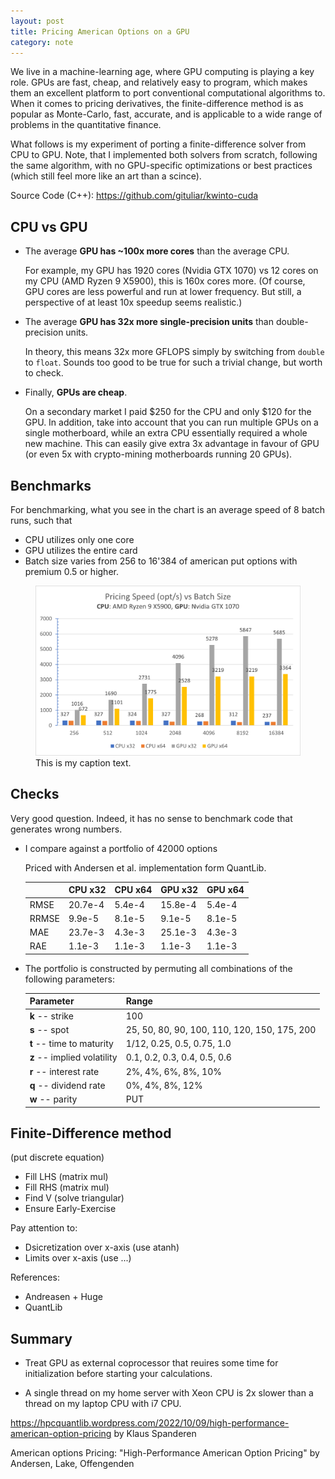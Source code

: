 ```yaml
---
layout: post
title: Pricing American Options on a GPU
category: note
---
```


We live in a machine-learning age, where GPU computing is playing a key role. GPUs are fast, cheap,
and relatively easy to program, which makes them an excellent platform to port conventional
computational algorithms to. When it comes to pricing derivatives, the finite-difference method is
as popular as Monte-Carlo, fast, accurate, and is applicable to a wide range of problems in the
quantitative finance.

What follows is my experiment of porting a finite-difference solver from CPU to GPU. Note, that I
implemented both solvers from scratch, following the same algorithm, with no GPU-specific
optimizations or best practices (which still feel more like an art than a scince).

Source Code (C++): <https://github.com/gituliar/kwinto-cuda>

## CPU vs GPU

- The average **GPU has ~100x more cores** than the average CPU.

  For example, my GPU has 1920 cores (Nvidia GTX 1070) vs 12 cores on my CPU (AMD Ryzen 9 X5900),
  this is 160x cores more. (Of course, GPU cores are less powerful and run at lower frequency.
  But still, a perspective of at least 10x speedup seems realistic.)

- The average **GPU has 32x more single-precision units** than double-precision units.

  In theory, this means 32x more GFLOPS simply by switching from `double` to `float`. Sounds too
  good to be true for such a trivial change, but worth to check.

- Finally, **GPUs are cheap**.

  On a secondary market I paid $250 for the CPU and only $120 for the GPU. In addition, take into
  account that you can run multiple GPUs on a single motherboard, while an extra CPU essentially
  required a whole new machine. This can easily give extra 3x advantage in favour of GPU (or even 5x
  with crypto-mining motherboards running 20 GPUs).

## Benchmarks

For benchmarking, what you see in the chart is an average speed of 8 batch runs, such that

- CPU utilizes only one core
- GPU utilizes the entire card
- Batch size varies from 256 to 16'384 of american put options with premium 0.5 or higher.

<!-- <figure>
  <img src="/img/fd1d-gpu-z800.png"/>
  <figcaption>This is my caption text.</figcaption>
</figure> -->

<figure>
  <img src="/img/fd1d-gpu-b550.png"/>
  <figcaption>This is my caption text.</figcaption>
</figure>

## Checks

Very good question. Indeed, it has no sense to benchmark code that generates wrong numbers.

- I compare against a portfolio of 42000 options

  Priced with Andersen et al. implementation form QuantLib.

  |       | CPU x32 | CPU x64 | GPU x32 | GPU x64 |
  | ----- | ------- | ------- | ------- | ------- |
  | RMSE  | 20.7e-4 | 5.4e-4  | 15.8e-4 | 5.4e-4  |
  | RRMSE | 9.9e-5  | 8.1e-5  | 9.1e-5  | 8.1e-5  |
  | MAE   | 23.7e-3 | 4.3e-3  | 25.1e-3 | 4.3e-3  |
  | RAE   | 1.1e-3  | 1.1e-3  | 1.1e-3  | 1.1e-3  |

- The portfolio is constructed by permuting all combinations of the following parameters:

  | Parameter                   | Range                                        |
  | --------------------------- | -------------------------------------------- |
  | **k** -- strike             | 100                                          |
  | **s** -- spot               | 25, 50, 80, 90, 100, 110, 120, 150, 175, 200 |
  | **t** -- time to maturity   | 1/12, 0.25, 0.5, 0.75, 1.0                   |
  | **z** -- implied volatility | 0.1, 0.2, 0.3, 0.4, 0.5, 0.6                 |
  | **r** -- interest rate      | 2%, 4%, 6%, 8%, 10%                          |
  | **q** -- dividend rate      | 0%, 4%, 8%, 12%                              |
  | **w** -- parity             | PUT                                          |

## Finite-Difference method

(put discrete equation)

- Fill LHS (matrix mul)
- Fill RHS (matrix mul)
- Find V (solve triangular)
- Ensure Early-Exercise

Pay attention to:

- Dsicretization over x-axis (use atanh)
- Limits over x-axis (use ...)

References:

- Andreasen + Huge
- QuantLib

## Summary

- Treat GPU as external coprocessor that reuires some time for initialization before starting your
  calculations.

- A single thread on my home server with Xeon CPU is 2x slower than a thread on my laptop CPU with
  i7 CPU.

<https://hpcquantlib.wordpress.com/2022/10/09/high-performance-american-option-pricing> by Klaus
Spanderen

American options Pricing: "High-Performance American Option Pricing" by Andersen, Lake, Offengenden

